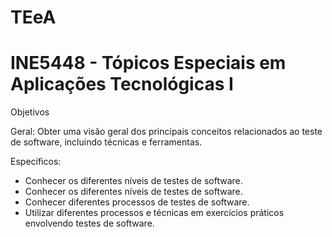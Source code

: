 # TEeA
# INE5448 - Tópicos Especiais em Aplicações Tecnológicas I

Objetivos

Geral: Obter uma visão geral dos principais conceitos relacionados ao teste de software, incluindo técnicas e ferramentas.

Específicos:
- Conhecer os diferentes níveis de testes de software.
- Conhecer os diferentes níveis de testes de software.
- Conhecer diferentes processos de testes de software.
- Utilizar diferentes processos e técnicas em exercícios práticos envolvendo testes de software.

